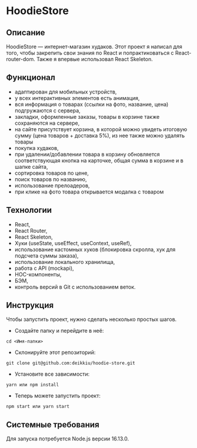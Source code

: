 # HoodieStore

## Описание

HoodieStore — интернет-магазин худаков. Этот проект я написал для того, чтобы закрепить свои знания по React и попрактиковаться с React-router-dom. Также я впервые использовал React Skeleton.

## Функционал

- адаптирован для мобильных устройств,
- у всех интерактивных элементов есть анимация,
- вся информация о товарах (ссылки на фото, название, цена) подгружаются с сервера,
- закладки, оформленные заказы, товары в корзине также сохраняются на сервере,
- на сайте присутствует корзина, в которой можно увидеть итоговую сумму (цена товаров + доставка 5%), из нее также можно удалять товары
- покупка худаков,
- при удалении/добавлении товара в корзину обновляется соответствующая кнопка на карточке, общая сумма в корзине и в шапке сайта,
- сортировка товаров по цене,
- поиск товаров по названию,
- использование прелоадеров,
- при клике на фото товара открывается модалка с товаром

## Технологии

- React,
- React Router,
- React Skeleton,
- Хуки (useState, useEffect, useContext, useRef),
- использование кастомных хуков (блокировка скролла, хук для подсчета суммы заказа),
- использование локального хранилища,
- работа с API (mockapi),
- HOC-компоненты,
- БЭМ,
- контроль версий в Git с использованием веток.

## Инструкция

Чтобы запустить проект, нужно сделать несколько простых шагов.

- Создайте папку и перейдите в неё:

```
cd <Имя-папки>
```

- Склонируйте этот репозиторий:

```
git clone git@github.com:deikkiu/hoodie-store.git
```

- Установите все зависимости:

```
yarn или npm install
```

- Теперь можете запустить проект:

```
npm start или yarn start
```

## Системные требования

Для запуска потребуется Node.js версии 16.13.0.
